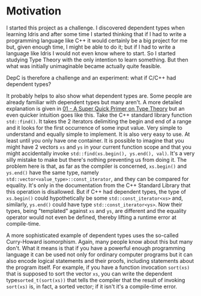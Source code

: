 # Motivation

I started this project as a challenge. I discovered dependent types when learning Idris
and after some time I started thinking that if I had to write a programming language like
C++ it would certainly be a big project for me but, given enough time, I might be able to do it;
but if I had to write a language like Idris I would not even know where to start.
So I started studying Type Theory with the only intention to learn something.
But then what was initially unimaginable became actually quite feasible.

DepC is therefore a challenge and an experiment: what if C/C++ had dependent types?

It probably helps to also show what dependent types are.
Some people are already familiar with dependent types but many aren't.
A more detailed explanation is given in [01 - A Super Quick Primer on Type Theory](01_type_theory.md)
but an even quicker intuition goes like this.
Take the C++ standard library function `std::find()`.
It takes the 2 iterators delimiting the begin and end of a range and it looks for
the first occurrence of some input value. Very simple to understand and equally simple to implement.
It is also very easy to use. At least until you only have one container.
It is possible to imagine that you might have 2 vectors `xs` and `ys` in your current function scope
and that you might accidentally invoke `std::find(xs.begin(), ys.end(), val)`.
It's a very silly mistake to make but there's nothing preventing us from doing it.
The problem here is that, as far as the compiler is concerned,
`xs.begin()` and `ys.end()` have the same type, namely `std::vector<value_type>::const_iterator`,
and they can be compared for equality. It's only in the documentation from the C++ Standard Library
that this operation is disallowed. But if C++ had dependent types, the type of `xs.begin()` could
hypothetically be some `std::const_iterator<xs>` and, similarly, `ys.end()` could have type
`std::const_iterator<ys>`. Now their types, being "templated" against `xs` and `ys`, are different
and the equality operator would not even be defined, thereby lifting a runtime error at compile-time.

A more sophisticated example of dependent types uses the so-called Curry-Howard isomorphism.
Again, many people know about this but many don't. What it means is that if you have a powerful 
enough programming language it can be used not only for ordinary computer programs but it can
also encode logical statements and their proofs, including statements about the program itself.
For example, if you have a function invocation `sort(xs)` that is supposed to sort the vector `xs`,
you can write the dependent type`sorted_t(sort(xs))` that tells the compiler that the result of
invoking `sort(xs)` is, in fact, a sorted vector; if it isn't it's a compile-time error.
